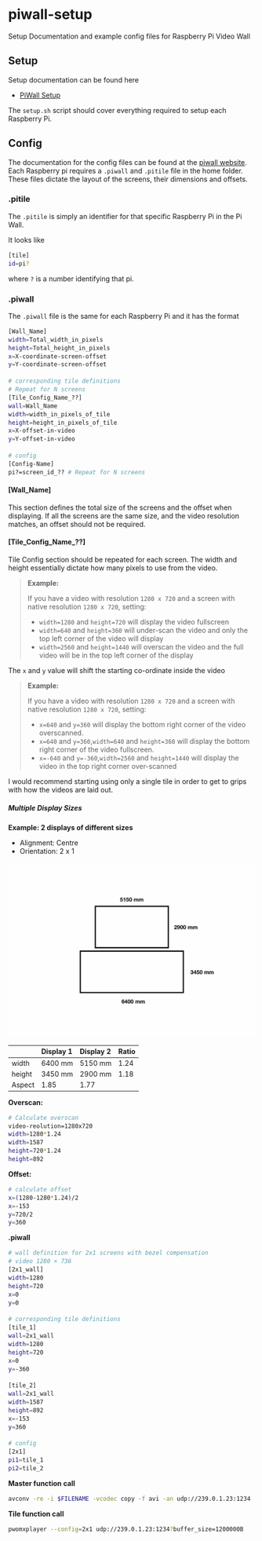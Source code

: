 # piwall-setup

Setup Documentation and example config files for Raspberry Pi Video Wall

## Setup

Setup documentation can be found here

- [PiWall Setup](http://www.piwall.co.uk/information/installation)

The `setup.sh` script should cover everything required to setup each Raspberry Pi.

## Config

The documentation for the config files can be found at the [piwall website](http://www.piwall.co.uk/information/configuration-file).
Each Raspberry pi requires a `.piwall` and `.pitile` file in the home folder. These files dictate the layout of the screens, their dimensions and offsets.

### .pitile

The `.pitile` is simply an identifier for that specific Raspberry Pi in the Pi Wall.

It looks like

```bash
[tile]
id=pi?
```

where `?` is a number identifying that pi.

### .piwall

The `.piwall` file is the same for each Raspberry Pi and it has the format

```bash
[Wall_Name]
width=Total_width_in_pixels
height=Total_height_in_pixels
x=X-coordinate-screen-offset
y=Y-coordinate-screen-offset

# corresponding tile definitions
# Repeat for N screens
[Tile_Config_Name_??]
wall=Wall_Name
width=width_in_pixels_of_tile
height=height_in_pixels_of_tile
x=X-offset-in-video
y=Y-offset-in-video

# config
[Config-Name]
pi?=screen_id_?? # Repeat for N screens
```

#### [Wall_Name]

This section defines the total size of the screens and the offset when displaying. If all the screens are the same size, and the video resolution matches, an offset should not be required.

#### [Tile_Config_Name_??]

Tile Config section should be repeated for each screen. The width and height essentially dictate how many pixels to use from the video.

> **Example:**
>
> If you have a video with resolution `1280 x 720` and a screen with native resolution `1280 x 720`, setting:
>
> - `width=1280` and `height=720` will display the video fullscreen
> - `width=640` and `height=360` will under-scan the video and only the top left corner of the video will display
> - `width=2560` and `height=1440` will overscan the video and the full video will be in the top left corner of the display

The `x` and `y` value will shift the starting co-ordinate inside the video

> **Example:**
>
> If you have a video with resolution `1280 x 720` and a screen with native resolution `1280 x 720`, setting:
>
> - `x=640` and `y=360` will display the bottom right corner of the video overscanned.
> - `x=640` and `y=360`,`width=640` and `height=360` will display the bottom right corner of the video fullscreen.
> - `x=-640` and `y=-360`,`width=2560` and `height=1440` will display the video in the top right corner over-scanned

I would recommend starting using only a single tile in order to get to grips with how the videos are laid out.

##### Multiple Display Sizes

**Example: 2 displays of different sizes**

- Alignment: Centre
- Orientation: 2 x 1

![](images/screen-example.jpg)

|        | Display 1 | Display 2 | Ratio |
| :----- | :-------- | :-------- | ----- |
| width  | 6400 mm   | 5150 mm   | 1.24  |
| height | 3450 mm   | 2900 mm   | 1.18  |
| Aspect | 1.85      | 1.77      |       |

**Overscan:**

```bash
# Calculate overscan
video-reolution=1280x720
width=1280*1.24
width=1587
height=720*1.24
height=892
```

**Offset:**

```bash
# calculate offset
x=(1280-1280*1.24)/2
x=-153
y=720/2
y=360
```

**.piwall**

```bash
# wall definition for 2x1 screens with bezel compensation
# video 1280 × 736
[2x1_wall]
width=1280
height=720
x=0
y=0

# corresponding tile definitions
[tile_1]
wall=2x1_wall
width=1280
height=720
x=0
y=-360

[tile_2]
wall=2x1_wall
width=1587
height=892
x=-153
y=360

# config
[2x1]
pi1=tile_1
pi2=tile_2
```

**Master function call**

```bash
avconv -re -i $FILENAME -vcodec copy -f avi -an udp://239.0.1.23:1234
```

**Tile function call**

```bash
pwomxplayer --config=2x1 udp://239.0.1.23:1234?buffer_size=1200000B
```
